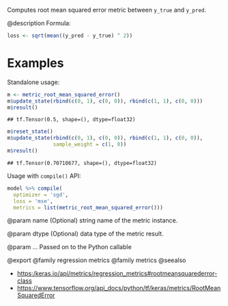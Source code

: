 Computes root mean squared error metric between `y_true` and `y_pred`.

@description
Formula:


```r
loss <- sqrt(mean((y_pred - y_true) ^ 2))
```

# Examples
Standalone usage:


```r
m <- metric_root_mean_squared_error()
m$update_state(rbind(c(0, 1), c(0, 0)), rbind(c(1, 1), c(0, 0)))
m$result()
```

```
## tf.Tensor(0.5, shape=(), dtype=float32)
```


```r
m$reset_state()
m$update_state(rbind(c(0, 1), c(0, 0)), rbind(c(1, 1), c(0, 0)),
               sample_weight = c(1, 0))
m$result()
```

```
## tf.Tensor(0.70710677, shape=(), dtype=float32)
```

Usage with `compile()` API:


```r
model %>% compile(
  optimizer = 'sgd',
  loss = 'mse',
  metrics = list(metric_root_mean_squared_error()))
```

@param name
(Optional) string name of the metric instance.

@param dtype
(Optional) data type of the metric result.

@param ...
Passed on to the Python callable

@export
@family regression metrics
@family metrics
@seealso
+ <https:/keras.io/api/metrics/regression_metrics#rootmeansquarederror-class>
+ <https://www.tensorflow.org/api_docs/python/tf/keras/metrics/RootMeanSquaredError>

